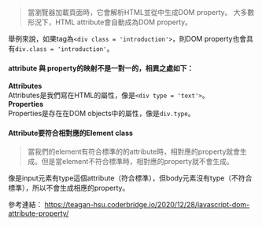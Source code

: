 > 當瀏覽器加載頁面時，它會解析HTML並從中生成DOM property。 大多數形況下，HTML attribute會自動成為DOM property。
  
舉例來說，如果tag為`<div class = 'introduction'>`，則DOM property也會具有`div.class = 'introduction'`。  

#### attribute 與 property的映射不是一對一的，相異之處如下：
**Attributes**  
Attributes是我們寫在HTML的屬性，像是`<div type = 'text'>`。  
**Properties**  
Properties是存在在DOM objects中的屬性，像是`div.type`。

#### Attribute要符合相對應的Element class
> 當我們的element有符合標準的的attribute時，相對應的property就會生成。但是當element不符合標準時，相對應的property就不會生成。  

像是input元素有type這個attribute（符合標準），但body元素沒有type（不符合標準），所以不會生成相應的property。

參考連結：
https://teagan-hsu.coderbridge.io/2020/12/28/javascript-dom-attribute-property/